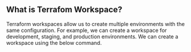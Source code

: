## What is Terrafom Workspace?

Terraform workspaces allow us to create multiple environments with the same configuration. For example, we can create a workspace for development, staging, and production environments. We can create a workspace using the below command.